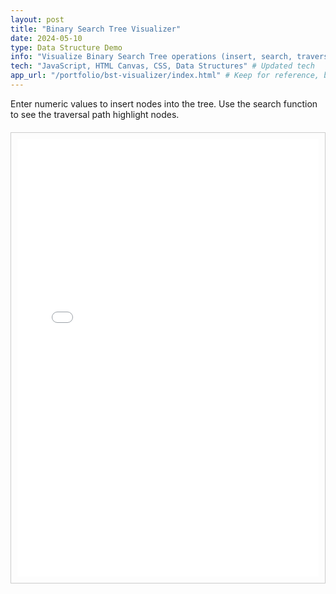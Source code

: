 ```yaml
---
layout: post
title: "Binary Search Tree Visualizer"
date: 2024-05-10
type: Data Structure Demo
info: "Visualize Binary Search Tree operations (insert, search, traversals, etc.) using HTML Canvas."
tech: "JavaScript, HTML Canvas, CSS, Data Structures" # Updated tech
app_url: "/portfolio/bst-visualizer/index.html" # Keep for reference, but not used for linking anymore
---
```


 Enter numeric values to insert nodes into the tree. Use the search function to see the traversal path highlight nodes. 

<div class="app-container" style="border: 1px solid #ccc; padding: 10px; margin-top: 20px;">
    <iframe id="bst-iframe" src="/portfolio/bst-visualizer/index.html" width="100%" height="700px" style="border:none; display: block;"></iframe> <!-- Added ID back -->
</div>

<script>
    window.addEventListener('message', function(event) {
        // Basic security check
        // if (event.origin !== window.location.origin) return;

        if (event.data && typeof event.data.frameHeight === 'number') {
            const iframe = document.getElementById('bst-iframe');
            if (iframe) {
                // Set height based on message from iframe
                iframe.style.height = (event.data.frameHeight) + 'px'; // Use height directly
            }
        }
    });
</script>
